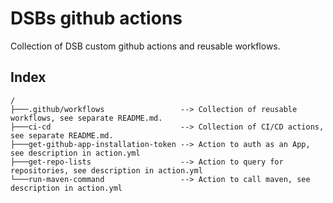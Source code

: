 # DSBs github actions
Collection of DSB custom github actions and reusable workflows.


## Index
```
/
├───.github/workflows                 --> Collection of reusable workflows, see separate README.md.
├───ci-cd                             --> Collection of CI/CD actions, see separate README.md.
├───get-github-app-installation-token --> Action to auth as an App, see description in action.yml
├───get-repo-lists                    --> Action to query for repositories, see description in action.yml
└───run-maven-command                 --> Action to call maven, see description in action.yml
```
